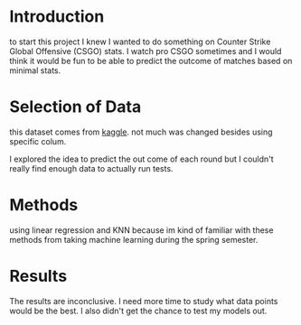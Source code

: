 # Introduction

to start this project I knew I wanted to do something on Counter Strike Global Offensive (CSGO) stats. I watch pro CSGO sometimes and I would think it would be fun to be able to predict the outcome of matches based on minimal stats. 

# Selection of Data

this dataset comes from [kaggle](https://www.kaggle.com/datasets/gabrieltardochi/counter-strike-global-offensive-matches). not much was changed besides using specific colum.

I explored the idea to predict the out come of each round but I couldn't really find enough data to actually run tests.

# Methods
using linear regression and KNN because im kind of familiar with these methods from taking machine learning during the spring semester.
# Results
The results are inconclusive. I need more time to study what data points would be the best. I also didn't get the chance to test my models out.

